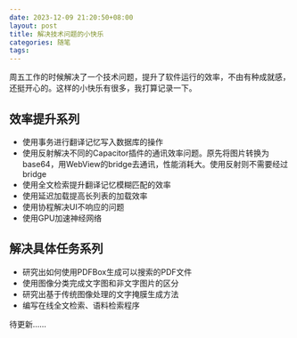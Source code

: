 ```yaml
---
date: 2023-12-09 21:20:50+08:00
layout: post
title: 解决技术问题的小快乐
categories: 随笔
tags: 
---
```


周五工作的时候解决了一个技术问题，提升了软件运行的效率，不由有种成就感，还挺开心的。这样的小快乐有很多，我打算记录一下。

## 效率提升系列

* 使用事务进行翻译记忆写入数据库的操作
* 使用反射解决不同的Capacitor插件的通讯效率问题。原先将图片转换为base64，用WebView的bridge去通讯，性能消耗大。使用反射则不需要经过bridge
* 使用全文检索提升翻译记忆模糊匹配的效率
* 使用延迟加载提高长列表的加载效率
* 使用协程解决UI不响应的问题
* 使用GPU加速神经网络

## 解决具体任务系列

* 研究出如何使用PDFBox生成可以搜索的PDF文件
* 使用图像分类完成文字图和非文字图片的区分
* 研究出基于传统图像处理的文字掩膜生成方法
* 编写在线全文检索、语料检索程序


待更新……


